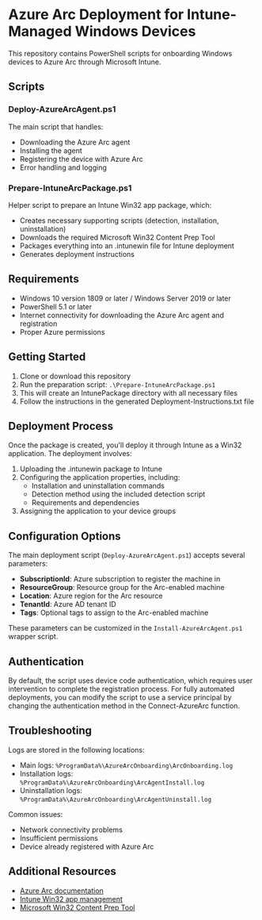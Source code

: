 # Azure Arc Deployment for Intune-Managed Windows Devices

This repository contains PowerShell scripts for onboarding Windows devices to Azure Arc through Microsoft Intune.

## Scripts

### Deploy-AzureArcAgent.ps1

The main script that handles:
- Downloading the Azure Arc agent
- Installing the agent
- Registering the device with Azure Arc
- Error handling and logging

### Prepare-IntuneArcPackage.ps1

Helper script to prepare an Intune Win32 app package, which:
- Creates necessary supporting scripts (detection, installation, uninstallation)
- Downloads the required Microsoft Win32 Content Prep Tool
- Packages everything into an .intunewin file for Intune deployment
- Generates deployment instructions

## Requirements

- Windows 10 version 1809 or later / Windows Server 2019 or later
- PowerShell 5.1 or later
- Internet connectivity for downloading the Azure Arc agent and registration
- Proper Azure permissions

## Getting Started

1. Clone or download this repository
2. Run the preparation script: `.\Prepare-IntuneArcPackage.ps1`
3. This will create an IntunePackage directory with all necessary files
4. Follow the instructions in the generated Deployment-Instructions.txt file

## Deployment Process

Once the package is created, you'll deploy it through Intune as a Win32
application. The deployment involves:

1. Uploading the .intunewin package to Intune
2. Configuring the application properties, including:
   - Installation and uninstallation commands
   - Detection method using the included detection script
   - Requirements and dependencies
3. Assigning the application to your device groups

## Configuration Options

The main deployment script (`Deploy-AzureArcAgent.ps1`) accepts several parameters:

- **SubscriptionId**: Azure subscription to register the machine in
- **ResourceGroup**: Resource group for the Arc-enabled machine
- **Location**: Azure region for the Arc resource
- **TenantId**: Azure AD tenant ID
- **Tags**: Optional tags to assign to the Arc-enabled machine

These parameters can be customized in the `Install-AzureArcAgent.ps1` wrapper script.

## Authentication

By default, the script uses device code authentication, which requires user intervention
to complete the registration process. For fully automated deployments, you can modify
the script to use a service principal by changing the authentication method in the
Connect-AzureArc function.

## Troubleshooting

Logs are stored in the following locations:
- Main logs: `%ProgramData%\AzureArcOnboarding\ArcOnboarding.log`
- Installation logs: `%ProgramData%\AzureArcOnboarding\ArcAgentInstall.log`
- Uninstallation logs: `%ProgramData%\AzureArcOnboarding\ArcAgentUninstall.log`

Common issues:
- Network connectivity problems
- Insufficient permissions
- Device already registered with Azure Arc

## Additional Resources

- [Azure Arc documentation](https://docs.microsoft.com/en-us/azure/azure-arc/)
- [Intune Win32 app management](https://docs.microsoft.com/en-us/mem/intune/apps/apps-win32-app-management)
- [Microsoft Win32 Content Prep Tool](https://github.com/microsoft/Microsoft-Win32-Content-Prep-Tool)
